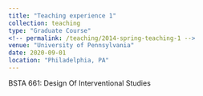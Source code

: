 ```yaml
---
title: "Teaching experience 1"
collection: teaching
type: "Graduate Course"
<!-- permalink: /teaching/2014-spring-teaching-1 -->
venue: "University of Pennsylvania"
date: 2020-09-01
location: "Philadelphia, PA"
---
```


BSTA 661: Design Of Interventional Studies

